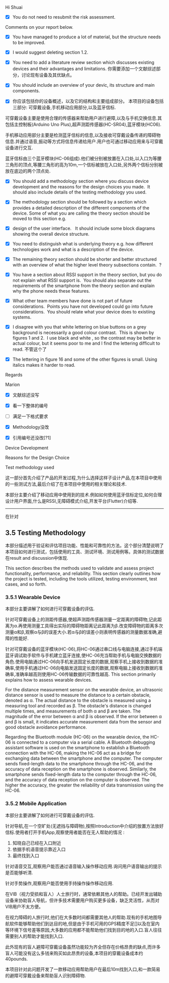 Hi Shuai

- [x] You do not need to resubmit the risk assessment.

Comments on your report below.

- [x] You have managed to produce a lot of material, but the structure needs to be improved.

- [x] I would suggest deleting section 1.2.

- [x] You need to add a literature review section which discusses existing devices and their advantages and limitations.
	你需要添加一个文献综述部分，讨论现有设备及其优缺点。

- [x] You should include an overview of your devic, its structure and main components.
- [x] 你应该包括你的设备概述，以及它的结构和主要组成部分。
本项目的设备包括三部分: 可穿戴设备,手机移动应用部分,以及蓝牙信标.

可穿戴设备主要是使用合理的传感器来帮助用户进行避障,以及与手机交换信息.其包括主控制板(Arduino Uno Plus),超声测距传感器(HC-SR04),蓝牙模块(HC06).

手机移动应用部分主要是检测蓝牙信标的信息,以及接收可穿戴设备传递的障碍物信息.并通过语音,振动等方式将信息传递给用户.用户也可通过移动应用来与可穿戴设备进行交互.

蓝牙信标由三个蓝牙模块(HC-06组成).他们被分别被放置在入口处,以入口为等腰三角形的顶点,等腰三角形的高为10m,一个信标被放在入口处,另外两个信标分别被放在底边的两个顶点处.

- [x] You should add a methodology section where you discuss device development and the reasons for the design choices you made.  It should also include details of the testing methodology you used.

- [x] The methodology section should be followed by a section which provides a detailed description of the different components of the device. Some of what you are calling the theory section should be moved to this section e.g. 

- [x] design of the user interface.   It should include some block diagrams showing the overall device structure.   

- [x] You need to distinguish what is underlying theory e.g. how different technologies work and what is a description of the device.


- [x] The remaining theory section should be shorter and better structured with an overview of what the higher level theory subsections contain.  ?

- [x] You have a section about RSSI support in the theory section, but you do not explain what RSSI support is.  You should also separate out the requirements of the smartphone from the theory section and explain why the phone needs these features.

- [x] What other team members have done is not part of future considerations.  Points you have not developed could go into future considerations.  You should relate what your device does to existiing systems. 

- [x] I disagree with you that white lettering on blue buttons on a grey background is necessarily a good colour contrast.  This is shown by figures 1 and 2.  I use black and white , so the contrast may be better in actual colour, but it seems poor to me and I find the lettering difficult to read.
不管这个了

- [x] The lettering in figure 16 and some of the other figures is small. Using italics makes it harder to read.

Regards

Marion



- [x] 文献综述没写
- [x] 看一下整体的编号
- [ ] 满足一下格式要求
- [x] Methodology没改
- [x] 引用编号还没改[?1]


Device Development

Reasons for the Design Choice

Test methodology used


这一部分首先介绍了产品的开发过程,为什么选择这样子设计产品,在本项目中使用的一些测试方法,最后介绍了在本项目中使用的相关理论和技术.


本部分主要介绍了移动应用中使用到的技术.例如如何使用蓝牙信标定位,如何合理设计用户界面,什么是RSSI,无障碍模式介绍,开发平台(Flutter)介绍等.


___
在针对



## 3.5 Testing Methodology

本部分描述用于验证和评估项目功能、性能和可靠性的方法。这个部分清楚说明了本项目如何进行测试，包括使用的工具、测试环境、测试用例等。具体的测试数据在result and discussion中体现.

This section describes the methods used to validate and assess project functionality, performance, and reliability. This section clearly outlines how the project is tested, including the tools utilized, testing environment, test cases, and so forth.

### 3.5.1 Wearable Device
本部分主要讲解了如何进行可穿戴设备的评估.

针对可穿戴设备上的测距传感器,使超声测距传感器测量一定距离的障碍物,记此距离为α.再使用测量工具得出实际的障碍物距离记此距离为β.改变障碍物的距离多次测量α和β,观察α与β的误差大小.若α与β的误差小则表明传感器的测量数据准确,避障的性能好.

针对可穿戴设备的蓝牙模块(HC-06),将HC-06通过串口线与电脑连接,通过手机端蓝牙调试助手软件与手机建立蓝牙连接,使HC-06充当帮助手机与电脑交换数据的角色.使用电脑通过HC-06向手机发送固定长度的数据,观察手机上接收到数据的准确率,使用手机通过HC-06向电脑发送固定长度的数据,观察电脑上接收到数据的准确率,准确率越高则使用HC-06传输数据的可靠性越高.
This section primarily explains how to assess wearable devices.

For the distance measurement sensor on the wearable device, an ultrasonic distance sensor is used to measure the distance to a certain obstacle, denoted as α. The actual distance to the obstacle is measured using a measuring tool and recorded as β. The obstacle's distance is changed multiple times, and measurements of both α and β are taken. The magnitude of the error between α and β is observed. If the error between α and β is small, it indicates accurate measurement data from the sensor and good obstacle avoidance performance.

Regarding the Bluetooth module (HC-06) on the wearable device, the HC-06 is connected to a computer via a serial cable. A Bluetooth debugging assistant software is used on the smartphone to establish a Bluetooth connection with the HC-06, making the HC-06 act as a bridge for exchanging data between the smartphone and the computer. The computer sends fixed-length data to the smartphone through the HC-06, and the accuracy of data reception on the smartphone is observed. Similarly, the smartphone sends fixed-length data to the computer through the HC-06, and the accuracy of data reception on the computer is observed. The higher the accuracy, the greater the reliability of data transmission using the HC-06.

### 3.5.2 Mobile Application
本部分主要讲解了如何进行可穿戴设备的评估.

针对导航,在一个空旷处(无遮挡与障碍物),按照Introduction中介绍的放置方法放好信标.使用者打开手机App,观察使用者能否在无人帮助的情况 : 
1. 知晓自己已经在入口附近
2. 依据手机语音提示靠近入口
3. 最终找到入口

针对语音交互,观察用户能否通过语音输入操作移动应用.询问用户语音输出的提示是否能够听清.

针对手势操作,观察用户能否使用手持操作操作移动应用.


在VIB（视力受损和盲人）人士旅行时，通常依赖其他人的帮助。已经开发出辅助设备来协助盲人导航，但许多技术需要用户购买更多设备，缺乏灵活性，从而对VIB用户不太方便。

在视力障碍的人旅行时,他们在大多数时间都需要其他人的帮助.现有的手机地图导航软件能够帮助他们到达目的地,但是由于手机可用的GPS精度不足[]以及在室内等环境下信号差等原因,大多数的应用都不能帮助他们找到目的地的入口.盲人往往需要别人的帮助才能找到入口.

此外现有的盲人避障可穿戴设备虽然功能较为齐全但存在价格昂贵的缺点,而许多盲人可能没有这么多钱来购买如此昂贵的设备,本项目的穿戴设备成本约40pounds.

本项目针对此问题开发了一款移动应用帮助用户在最后10m找到入口,和一款简易的避障可穿戴设备来帮助盲人识别障碍物.


